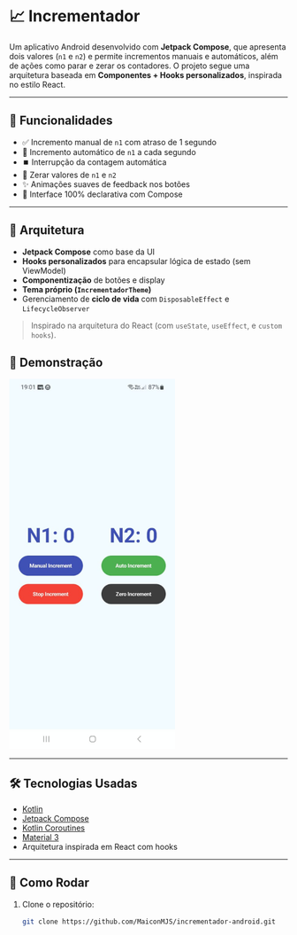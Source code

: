 # 📈 Incrementador

Um aplicativo Android desenvolvido com **Jetpack Compose**, que apresenta dois valores (`n1` e `n2`) e permite incrementos manuais e automáticos, além de ações como parar e zerar os contadores. O projeto segue uma arquitetura baseada em **Componentes + Hooks personalizados**, inspirada no estilo React.

---

## 🚀 Funcionalidades

- ✅ Incremento manual de `n1` com atraso de 1 segundo
- 🔁 Incremento automático de `n1` a cada segundo
- ⏹️ Interrupção da contagem automática
- 🔄 Zerar valores de `n1` e `n2`
- ✨ Animações suaves de feedback nos botões
- 🧩 Interface 100% declarativa com Compose

---

## 🧱 Arquitetura

- **Jetpack Compose** como base da UI
- **Hooks personalizados** para encapsular lógica de estado (sem ViewModel)
- **Componentização** de botões e display
- **Tema próprio (`IncrementadorTheme`)**
- Gerenciamento de **ciclo de vida** com `DisposableEffect` e `LifecycleObserver`

> Inspirado na arquitetura do React (com `useState`, `useEffect`, e `custom hooks`).

## 📸 Demonstração

<img src="/images/tela.jpg" alt="Interface do App Mobile" width="300">

---

## 🛠️ Tecnologias Usadas

- [Kotlin](https://kotlinlang.org/)
- [Jetpack Compose](https://developer.android.com/jetpack/compose)
- [Kotlin Coroutines](https://kotlinlang.org/docs/coroutines-overview.html)
- [Material 3](https://m3.material.io/)
- Arquitetura inspirada em React com hooks

---

## 🧪 Como Rodar

1. Clone o repositório:
   ```bash
   git clone https://github.com/MaiconMJS/incrementador-android.git
